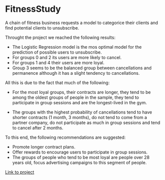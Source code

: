 # FitnessStudy
 
 A chain of fitness business requests a model to categorice their clients and find potential clients to unsubscribe. 

 Throught the project we reached the following results: 

 * The Logistic Regression model is the mos optimal model for the prediction of possible users to unsubscribe.
 * For groups 0 and 2 its users are more likely to cancel.
 * For groups 1 and 4 their users are more loyal.
 * Group 3 seems to be the balanced group between cancellations and permanence although it has a slight tendency to cancellations. 
 
 All this is due to the fact that much of the following: 
 
 * For the most loyal groups, their contracts are longer, they tend to be among the oldest groups of people in the sample, they tend to participate in group sessions and are the longest-lived in the gym. 
 
 * The groups with the highest probability of cancellations tend to have shorter contracts (1 month, 3 months), do not tend to come from a partner company, do not participate as much in group sessions and tend to cancel after 2 months.
 
 To this end, the following recommendations are suggested: 
 
 * Promote longer contract plans.
 * Offer rewards to encourage users to participate in group sessions. 
 * The groups of people who tend to be most loyal are people over 28 years old, focus advertising campaigns to this segment of people.

[Link to project](https://github.com/PPJQ/FitnessStudy/blob/main/fitness.ipynb)
